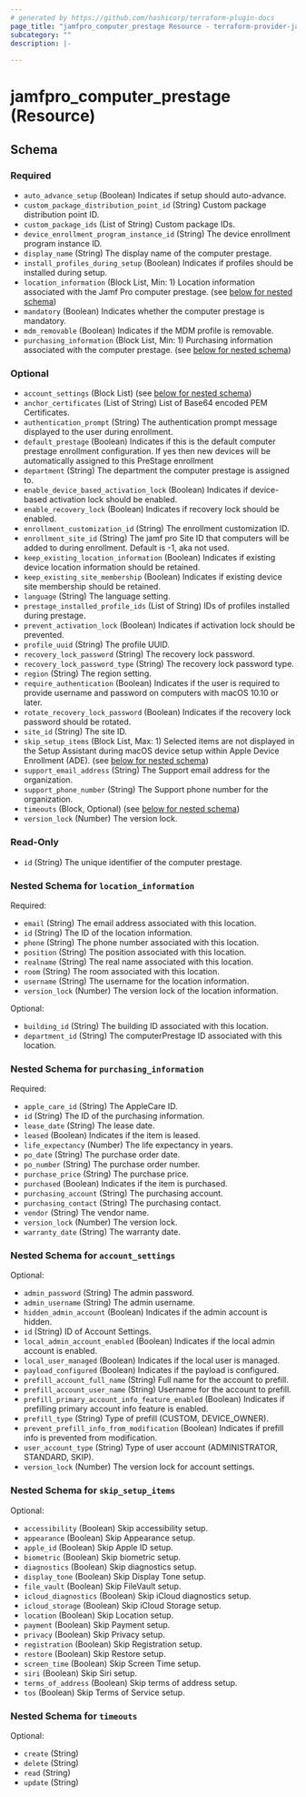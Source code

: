 ```yaml
---
# generated by https://github.com/hashicorp/terraform-plugin-docs
page_title: "jamfpro_computer_prestage Resource - terraform-provider-jamfpro"
subcategory: ""
description: |-
  
---
```


# jamfpro_computer_prestage (Resource)





<!-- schema generated by tfplugindocs -->
## Schema

### Required

- `auto_advance_setup` (Boolean) Indicates if setup should auto-advance.
- `custom_package_distribution_point_id` (String) Custom package distribution point ID.
- `custom_package_ids` (List of String) Custom package IDs.
- `device_enrollment_program_instance_id` (String) The device enrollment program instance ID.
- `display_name` (String) The display name of the computer prestage.
- `install_profiles_during_setup` (Boolean) Indicates if profiles should be installed during setup.
- `location_information` (Block List, Min: 1) Location information associated with the Jamf Pro computer prestage. (see [below for nested schema](#nestedblock--location_information))
- `mandatory` (Boolean) Indicates whether the computer prestage is mandatory.
- `mdm_removable` (Boolean) Indicates if the MDM profile is removable.
- `purchasing_information` (Block List, Min: 1) Purchasing information associated with the computer prestage. (see [below for nested schema](#nestedblock--purchasing_information))

### Optional

- `account_settings` (Block List) (see [below for nested schema](#nestedblock--account_settings))
- `anchor_certificates` (List of String) List of Base64 encoded PEM Certificates.
- `authentication_prompt` (String) The authentication prompt message displayed to the user during enrollment.
- `default_prestage` (Boolean) Indicates if this is the default computer prestage enrollment configuration. If yes then new devices will be automatically assigned to this PreStage enrollment
- `department` (String) The department the computer prestage is assigned to.
- `enable_device_based_activation_lock` (Boolean) Indicates if device-based activation lock should be enabled.
- `enable_recovery_lock` (Boolean) Indicates if recovery lock should be enabled.
- `enrollment_customization_id` (String) The enrollment customization ID.
- `enrollment_site_id` (String) The jamf pro Site ID that computers will be added to during enrollment. Default is -1, aka not used.
- `keep_existing_location_information` (Boolean) Indicates if existing device location information should be retained.
- `keep_existing_site_membership` (Boolean) Indicates if existing device site membership should be retained.
- `language` (String) The language setting.
- `prestage_installed_profile_ids` (List of String) IDs of profiles installed during prestage.
- `prevent_activation_lock` (Boolean) Indicates if activation lock should be prevented.
- `profile_uuid` (String) The profile UUID.
- `recovery_lock_password` (String) The recovery lock password.
- `recovery_lock_password_type` (String) The recovery lock password type.
- `region` (String) The region setting.
- `require_authentication` (Boolean) Indicates if the user is required to provide username and password on computers with macOS 10.10 or later.
- `rotate_recovery_lock_password` (Boolean) Indicates if the recovery lock password should be rotated.
- `site_id` (String) The site ID.
- `skip_setup_items` (Block List, Max: 1) Selected items are not displayed in the Setup Assistant during macOS device setup within Apple Device Enrollment (ADE). (see [below for nested schema](#nestedblock--skip_setup_items))
- `support_email_address` (String) The Support email address for the organization.
- `support_phone_number` (String) The Support phone number for the organization.
- `timeouts` (Block, Optional) (see [below for nested schema](#nestedblock--timeouts))
- `version_lock` (Number) The version lock.

### Read-Only

- `id` (String) The unique identifier of the computer prestage.

<a id="nestedblock--location_information"></a>
### Nested Schema for `location_information`

Required:

- `email` (String) The email address associated with this location.
- `id` (String) The ID of the location information.
- `phone` (String) The phone number associated with this location.
- `position` (String) The position associated with this location.
- `realname` (String) The real name associated with this location.
- `room` (String) The room associated with this location.
- `username` (String) The username for the location information.
- `version_lock` (Number) The version lock of the location information.

Optional:

- `building_id` (String) The building ID associated with this location.
- `department_id` (String) The computerPrestage ID associated with this location.


<a id="nestedblock--purchasing_information"></a>
### Nested Schema for `purchasing_information`

Required:

- `apple_care_id` (String) The AppleCare ID.
- `id` (String) The ID of the purchasing information.
- `lease_date` (String) The lease date.
- `leased` (Boolean) Indicates if the item is leased.
- `life_expectancy` (Number) The life expectancy in years.
- `po_date` (String) The purchase order date.
- `po_number` (String) The purchase order number.
- `purchase_price` (String) The purchase price.
- `purchased` (Boolean) Indicates if the item is purchased.
- `purchasing_account` (String) The purchasing account.
- `purchasing_contact` (String) The purchasing contact.
- `vendor` (String) The vendor name.
- `version_lock` (Number) The version lock.
- `warranty_date` (String) The warranty date.


<a id="nestedblock--account_settings"></a>
### Nested Schema for `account_settings`

Optional:

- `admin_password` (String) The admin password.
- `admin_username` (String) The admin username.
- `hidden_admin_account` (Boolean) Indicates if the admin account is hidden.
- `id` (String) ID of Account Settings.
- `local_admin_account_enabled` (Boolean) Indicates if the local admin account is enabled.
- `local_user_managed` (Boolean) Indicates if the local user is managed.
- `payload_configured` (Boolean) Indicates if the payload is configured.
- `prefill_account_full_name` (String) Full name for the account to prefill.
- `prefill_account_user_name` (String) Username for the account to prefill.
- `prefill_primary_account_info_feature_enabled` (Boolean) Indicates if prefilling primary account info feature is enabled.
- `prefill_type` (String) Type of prefill (CUSTOM, DEVICE_OWNER).
- `prevent_prefill_info_from_modification` (Boolean) Indicates if prefill info is prevented from modification.
- `user_account_type` (String) Type of user account (ADMINISTRATOR, STANDARD, SKIP).
- `version_lock` (Number) The version lock for account settings.


<a id="nestedblock--skip_setup_items"></a>
### Nested Schema for `skip_setup_items`

Optional:

- `accessibility` (Boolean) Skip accessibility setup.
- `appearance` (Boolean) Skip Appearance setup.
- `apple_id` (Boolean) Skip Apple ID setup.
- `biometric` (Boolean) Skip biometric setup.
- `diagnostics` (Boolean) Skip diagnostics setup.
- `display_tone` (Boolean) Skip Display Tone setup.
- `file_vault` (Boolean) Skip FileVault setup.
- `icloud_diagnostics` (Boolean) Skip iCloud diagnostics setup.
- `icloud_storage` (Boolean) Skip iCloud Storage setup.
- `location` (Boolean) Skip Location setup.
- `payment` (Boolean) Skip Payment setup.
- `privacy` (Boolean) Skip Privacy setup.
- `registration` (Boolean) Skip Registration setup.
- `restore` (Boolean) Skip Restore setup.
- `screen_time` (Boolean) Skip Screen Time setup.
- `siri` (Boolean) Skip Siri setup.
- `terms_of_address` (Boolean) Skip terms of address setup.
- `tos` (Boolean) Skip Terms of Service setup.


<a id="nestedblock--timeouts"></a>
### Nested Schema for `timeouts`

Optional:

- `create` (String)
- `delete` (String)
- `read` (String)
- `update` (String)
